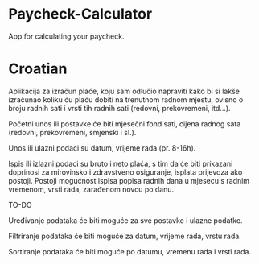 # Paycheck-Calculator
App for calculating your paycheck.

# Croatian

Aplikacija za izračun plaće, koju sam odlučio napraviti kako bi si lakše izračunao koliku ću plaću dobiti na trenutnom radnom mjestu, ovisno o broju radnih sati i vrsti tih radnih sati (redovni, prekovremeni, itd...).

Početni unos ili postavke će biti mjesečni fond sati, cijena radnog sata (redovni, prekovremeni, smjenski i sl.).

Unos ili ulazni podaci su datum, vrijeme rada (pr. 8-16h).

Ispis ili izlazni podaci su bruto i neto plaća, s tim da će biti prikazani doprinosi za mirovinsko i zdravstveno osiguranje, isplata prijevoza ako postoji. Postoji mogućnost ispisa popisa radnih dana u mjesecu s radnim vremenom, vrsti rada, zarađenom novcu po danu.

TO-DO

Uređivanje podataka će biti moguće za sve postavke i ulazne podatke.

Filtriranje podataka će biti moguće za datum, vrijeme rada, vrstu rada.

Sortiranje podataka će biti moguće po datumu, vremenu rada i vrsti rada.

